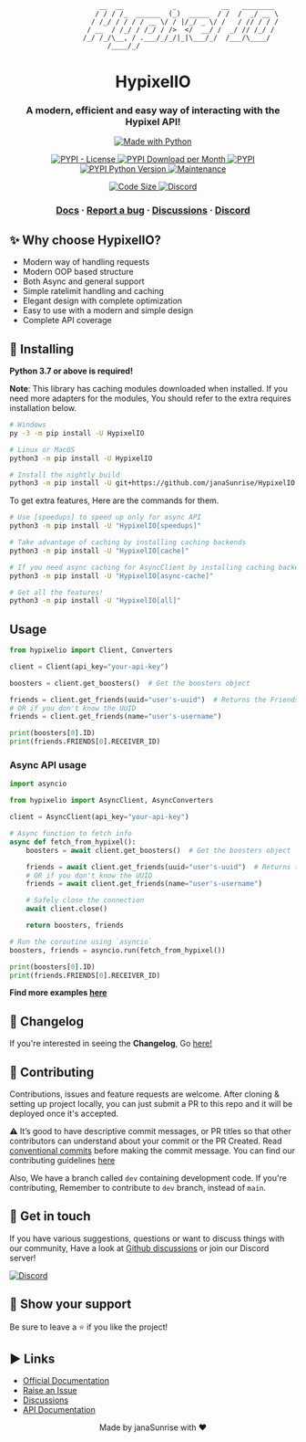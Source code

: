 ```
                      __  __            _           __   ________
                     / / / /_  ______  (_)  _____  / /  /  _/ __ \
                    / /_/ / / / / __ \/ / |/_/ _ \/ /   / // / / /
                   / __  / /_/ / /_/ / />  </  __/ /  _/ // /_/ /
                  /_/ /_/\__, / .___/_/_/|_|\___/_/  /___/\____/
                        /____/_/
```

<h1 align="center">
  HypixelIO
</h1>

<h3 align="center">
A modern, efficient and easy way of interacting with the Hypixel API!
</h3>

<p align="center">

<a href="https://www.python.org/">
    <img src="http://ForTheBadge.com/images/badges/made-with-python.svg" alt="Made with Python" />
</a>

</p>

<p align="center">

<a href="https://pypi.org/project/HypixelIO">
    <img src="https://img.shields.io/pypi/l/HypixelIO" alt="PYPI - License" />
</a>

<a href="https://pypi.org/project/HypixelIO">
    <img src="https://img.shields.io/pypi/dm/ansicolortags.svg" alt="PYPI Download per Month" />
</a>

<a href="https://pypi.org/project/HypixelIO">
    <img src="https://img.shields.io/pypi/v/HypixelIO" alt="PYPI" />
</a>

<a href="https://pypi.org/project/HypixelIO">
    <img src="https://img.shields.io/pypi/pyversions/HypixelIO" alt="PYPI Python Version" />
</a>

<a href="https://GitHub.com/janaSunrise/HypixelIO/graphs/commit-activity">
    <img src="https://img.shields.io/badge/Maintained%3F-yes-green.svg" alt="Maintenance" />
</a>

</p>

<p align="center">

<a href="https://github.com/janaSunrise/HypixelIO">
    <img src="https://img.shields.io/github/languages/code-size/janaSunrise/HypixelIO" alt="Code Size" />
</a>

<a href="https://discord.gg/MKC4qna4Gz">
    <img src="https://discordapp.com/api/guilds/835940276869791816/widget.png?style=shield" alt="Discord" />
</a>

</p>

<h3 align="center">
  <a href="https://hypixelio.readthedocs.org">Docs</a>
  <span> · </span>
  <a href="https://github.com/janaSunrise/HypixelIO/issues">Report a bug</a>
  <span> · </span>
  <a href="https://github.com/janaSunrise/HypixelIO/discussions">Discussions</a>
  <span> · </span>
  <a href="https://discord.gg/MKC4qna4Gz">Discord</a>
</h3>

## ✨ Why choose HypixelIO?

- Modern way of handling requests
- Modern OOP based structure
- Both Async and general support
- Simple ratelimit handling and caching
- Elegant design with complete optimization
- Easy to use with a modern and simple design
- Complete API coverage

## 🚀 Installing

**Python 3.7 or above is required!**

**Note**: This library has caching modules downloaded when installed. If you need more
adapters for the modules, You should refer to the extra requires installation below.

```sh
# Windows
py -3 -m pip install -U HypixelIO

# Linux or MacOS
python3 -m pip install -U HypixelIO

# Install the nightly build
python3 -m pip install -U git+https://github.com/janaSunrise/HypixelIO
```

To get extra features, Here are the commands for them.

```sh
# Use [speedups] to speed up only for async API
python3 -m pip install -U "HypixelIO[speedups]"

# Take advantage of caching by installing caching backends
python3 -m pip install -U "HypixelIO[cache]"

# If you need async caching for AsyncClient by installing caching backends
python3 -m pip install -U "HypixelIO[async-cache]"

# Get all the features!
python3 -m pip install -U "HypixelIO[all]"
```

## Usage

```python
from hypixelio import Client, Converters

client = Client(api_key="your-api-key")

boosters = client.get_boosters()  # Get the boosters object

friends = client.get_friends(uuid="user's-uuid")  # Returns the Friends object
# OR if you don't know the UUID
friends = client.get_friends(name="user's-username")

print(boosters[0].ID)
print(friends.FRIENDS[0].RECEIVER_ID)
```

### Async API usage

```python
import asyncio

from hypixelio import AsyncClient, AsyncConverters

client = AsyncClient(api_key="your-api-key")

# Async function to fetch info
async def fetch_from_hypixel():
    boosters = await client.get_boosters()  # Get the boosters object

    friends = await client.get_friends(uuid="user's-uuid")  # Returns the Friends object
    # OR if you don't know the UUID
    friends = await client.get_friends(name="user's-username")

    # Safely close the connection
    await client.close()

    return boosters, friends

# Run the coroutine using `asyncio`
boosters, friends = asyncio.run(fetch_from_hypixel())

print(boosters[0].ID)
print(friends.FRIENDS[0].RECEIVER_ID)
```

**Find more examples [here](https://github.com/janaSunrise/HypixelIO/tree/main/examples)**

## 📢 Changelog

If you're interested in seeing the **Changelog**, Go [here!](https://github.com/janaSunrise/HypixelIO/blob/main/CHANGELOG.md)

## 🤝 Contributing

Contributions, issues and feature requests are welcome. After cloning & setting up project locally, you can just submit
a PR to this repo and it will be deployed once it's accepted.

⚠️ It’s good to have descriptive commit messages, or PR titles so that other contributors can understand about your
commit or the PR Created. Read [conventional commits](https://www.conventionalcommits.org/en/v1.0.0-beta.3/) before
making the commit message. You can find our contributing guidelines [here](https://github.com/janaSunrise/HypixelIO/blob/main/CONTRIBUTING.md)

Also, We have a branch called `dev` containing development code. If you're contributing, Remember to contribute to
`dev` branch, instead of `main`.

## 💬 Get in touch

If you have various suggestions, questions or want to discuss things with our community, Have a look at
[Github discussions](https://github.com/janaSunrise/HypixelIO/discussions) or join our Discord server!

[![Discord](https://discordapp.com/api/guilds/835940276869791816/widget.png?style=shield)](https://discord.gg/MKC4qna4Gz)

## 🙌 Show your support

Be sure to leave a ⭐️ if you like the project!

## ▶ Links

- [Official Documentation](http://hypixelio.rtfd.io/)
- [Raise an Issue](https://github.com/janaSunrise/HypixelIO/issues)
- [Discussions](https://github.com/janaSunrise/HypixelIO/discussions)
- [API Documentation](https://api.hypixel.net)

<div align="center">Made by janaSunrise with ❤</div>
